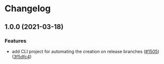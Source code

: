 # Changelog

## 1.0.0 (2021-03-18)


### Features

* add CLI project for automating the creation on release branches ([#1505](https://www.github.com/chingor13/repo-automation-bots/issues/1505)) ([3f5dfc4](https://www.github.com/chingor13/repo-automation-bots/commit/3f5dfc49d2f7f5cb90c90838d84d630f63c3e4f5))
